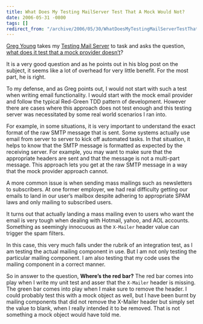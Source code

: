 ```yaml
---
title: What Does My Testing MailServer Test That A Mock Would Not?
date: 2006-05-31 -0800
tags: []
redirect_from: "/archive/2006/05/30/WhatDoesMyTestingMailServerTestThatAMockWouldNot.aspx/"
---
```


[Greg Young](http://geekswithblogs.net/gyoung/ "Greg Young's Blog")
takes my [Testing Mail
Server](https://haacked.com/archive/2006/05/30/ATestingMailServerForUnitTestingEmailFunctionality.aspx "Testing Mail Server")
to task and asks the question, [what does it test that a mock provider
doesn’t](http://geekswithblogs.net/gyoung/archive/2006/05/31/80292.aspx "Unit Test???")?

It is a very good question and as he points out in his blog post on the
subject, it seems like a lot of overhead for very little benefit. For
the most part, he is right.

To my defense, and as Greg points out, I would not start with such a
test when writing email functionality. I would start with the mock email
provider and follow the typical Red-Green TDD pattern of development.
However there are cases where this approach does not test enough and
this testing server was necessitated by some real world scenarios I ran
into.

For example, in some situations, it is very important to understand the
exact format of the raw SMTP message that is sent. Some systems actually
use email from server to server to kick off automated tasks. In that
situation, it helps to know that the SMTP message is formatted as
expected by the receiving server. For example, you may want to make sure
that the appropriate headers are sent and that the message is not a
multi-part message. This approach lets you get at the raw SMTP message
in a way that the mock provider approach cannot.

A more common issue is when sending mass mailings such as newsletters to
subscribers. At one former employer, we had real difficulty getting our
emails to land in our user’s mailbox despite adhering to appropriate
SPAM laws and only mailing to subscribed users.

It turns out that actually landing a mass mailing even to users who want
the email is very tough when dealing with Hotmail, yahoo, and AOL
accounts. Something as seemingly innocuous as the `X-Mailer` header
value can trigger the spam filters.

In this case, this very much falls under the rubrik of an integration
test, as I am testing the actual mailing component in use. But I am not
only testing the particular mailing component. I am also testing that my
code uses the mailing component in a correct manner.

So in answer to the question, **Where’s the red bar?** The red bar comes
into play when I write my unit test and asser that the `X-Mailer` header
is missing. The green bar comes into play when I make sure to remove the
header. I could probably test this with a mock object as well, but I
have been burnt by mailing components that did not remove the X-Mailer
header but simply set the value to blank, when I really intended it to
be removed. That is not something a mock object would have told me.

